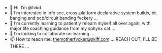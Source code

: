 - 👋 Hi, I’m @fvkd
- 👀 I’m interested in info sec, cross-platform declarative system builds, bit banging and pcb/circuit bending fvckery ...
- 🌱 I’m currently learning to patiently relearn myself all over again, with major life coaching guidance from my sphynx cat ...
- 💞️ I’m looking to collaborate on learning ...
- 📫 How to reach me: themotherfvcker@skiff.com  ... REACH OUT, I'LL BE THERE ...

<!---
fvkd/fvkd is a ✨ special ✨ repository because its `README.md` (this file) appears on your GitHub profile.
You can click the Preview link to take a look at your changes.
--->
